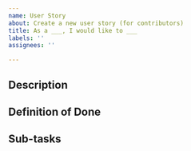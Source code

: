 ```yaml
---
name: User Story
about: Create a new user story (for contributors)
title: As a ___, I would like to ___
labels: ''
assignees: ''

---
```


## Description

## Definition of Done

## Sub-tasks
